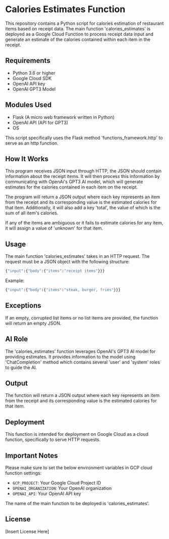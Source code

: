 # Calories Estimates Function

This repository contains a Python script for calories estimation of restaurant items based on receipt data. The main function 'calories_estimates' is deployed as a Google Cloud Function to process receipt data input and generate an estimate of the calories contained within each item in the receipt.

## Requirements

- Python 3.6 or higher
- Google Cloud SDK
- OpenAI API key
- OpenAI GPT3 Model

## Modules Used

- Flask (A micro web framework written in Python)
- OpenAI API (API for GPT3)
- OS 

This script specifically uses the Flask method 'functions_framework.http' to serve as an http function. 

## How It Works

This program receives JSON input through HTTP, the JSON should contain information about the receipt items. It will then process this information by communicating with OpenAi's GPT3 AI model, which will generate estimates for the calories contained in each item on the receipt. 

The program will return a JSON output where each key represents an item from the receipt and its corresponding value is the estimated calories for that item. Additionally, it will also add a key 'total', the value of which is the sum of all item's calories. 

If any of the items are ambiguous or it fails to estimate calories for any item, it will assign a value of 'unknown' for that item.

## Usage

The main function 'calories_estimates' takes in an HTTP request. The request must be a JSON object with the following structure:

```python
{"input":{"body":{"items":"receipt items"}}}
```

Example:

```python
{"input":{"body":{"items":"steak, burger, fries"}}}
```

## Exceptions 

If an empty, corrupted list items or no list items are provided, the function will return an empty JSON. 

## AI Role

The 'calories_estimates' function leverages OpenAI's GPT3 AI model for providing estimates. It provides information to the model using 'ChatCompletion' method which contains several 'user' and 'system' roles to guide the AI.

## Output

The function will return a JSON output where each key represents an item from the receipt and its corresponding value is the estimated calories for that item.

## Deployment

This function is intended for deployment on Google Cloud as a cloud function, specifically to serve HTTP requests. 

## Important Notes

Please make sure to set the below environment variables in GCP cloud function settings:

- `GCP_PROJECT`: Your Google Cloud Project ID
- `OPENAI_ORGANIZATION`: Your OpenAI organization
- `OPENAI_API`: Your OpenAI API key

The name of the main function to be deployed is 'calories_estimates'. 

## License

[Insert License Here]